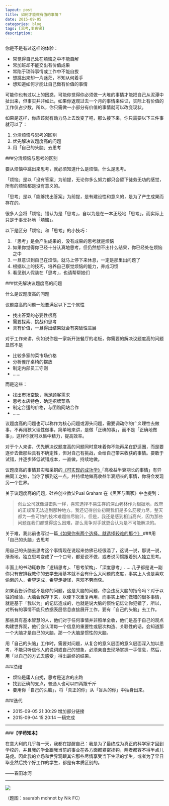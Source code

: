 ```yaml
---
layout: post
title: 如何才能做有值的事情？
date: 2015-09-05
categories: blog
tags: [思考,麦肯锡]
description: 
---
```




你是不是有过这样的体验：

- 常觉得自己处在烦恼之中不能自解
- 常加班却不能交出有价值成果
- 常陷于琐碎事情或工作中不能自拔
- 想跳出来却一片迷茫，不知从何着手
- 想知道如何才能让自己做有价值的事情

可能你也有过以上的困惑，可能你觉得你必须做一大堆的事情才能把自己从泥潭中扯出来，但事实并非如此，如果你返观过去一个月的事情来佐证，实际上有价值的工作仅占少数，所以，你只需做一小部分有价值的事情就可以改变现状。

如果是这样，你应该就有动力马上去改变了吧，那么接下来，你只需要以下三件事就可以了：

1. 分清烦恼与思考的区别
2. 优先解决议题度高的问题
3. 用「自己的头脑」去思考

###分清烦恼与思考的区别

要从烦恼中跳出来思考，就必须知道什么是烦恼，什么是思考。

「烦恼」是以「没有答案」为前提，无论你多么努力都只会留下徒劳无功的感觉，所有的烦恼都是没有意义的。

「思考」是以「能够找出答案」为前提，是有建设性和意义的，是为了产生成果而存在的。

很多人会将「烦恼」错认为是「思考」，自以为是在一本正经地「思考」，而实际上只是于事无补地「烦恼」。

以下是区分「烦恼」和「思考」的小技巧：

1. 「思考」是会产生成果的，没有成果的思考就是烦恼
2. 如果你觉得你已经十分认真地思考，但仍然想不出什么结果，你已经处在烦恼之中
3. 一旦意识到自己在烦恼，就马上停下来休息，一定是那里出问题了   
4. 根据以上的技巧，培养自己察觉烦恼的能力，养成习惯
5. 看见别人假装在「思考」，也请帮帮她们


###优先解决议题度高的问题

什么是议题度高的问题

议题度高的问题一般要满足以下三个属性

- 找出答案的必要性很高
- 需要探索、挑战和思考
- 具有价值，一旦得出结果就会有突破性进展


对于工作来讲，例如说你是一家新开张餐厅的老板，你需要的解决议题度高的问题显然不是

- 比较多家的菜市场价格
- 分析餐厅桌椅的摆放
- 制定内部员工守则
- ……

而是这些：

- 找出市场空缺，满足顾客需求
- 思考本店特色，确定招牌菜品
- 制定合适的价格，与团购网站合作
- ……

议题度高的问题也可以称作为核心问题或源头问题，需要调动你的广义理性去做事，不再用狭义理性做事，简单地来讲，是做「正确的事」，而不是「正确地做事」，这样你就可以集中精力，提高效率。

对于个人来讲，优先解决议题度高的问题同时意味着你不能再呆在舒适圈，而是要逐步去做那些具有不确定性，但对自己有挑战，会给自己带来收获的事情。要敢于试错，并逐步降低试错成本，一直做，持续地做。

议题度高的事情其实和采铜的[《可实现的成功学》](http://daily.zhihu.com/story/2224051)「高收益半衰期长的事情」有异曲同工之妙，当你了解到这一点，并持续地做高收益半衰期长的事情，你将会发现另一个世界。

关于议题度高的问题，硅谷创业教父Pual Graham 在《黑客与画家》中也提到：

>创业公司就像游击队一样，喜欢选择不易生存的深山老林作为根据地，政府的正规军无法追到那种地方。我还记得创业初期我们是多么筋疲力尽，整天都为一些可怕的技术难题绞尽脑汁。但是，我还是感到相当高兴，因为那些问题连我们都觉得这么困难，那么竞争对手就更会认为是不可能解决的。

关于难，我此前也写过一篇[《如果你有两个选择，就选择较难的那个》
](http://cnfeat.com/blog/2014/10/14/two-choices/)
###用「自己的头脑」去思考

用自己的头脑去思考这个事情现在说起来仿佛已经很滥了，这说一说，那说一说，渐渐地，独立思考变成了一个口号，都爱说不做，或者说习惯跟着别人独立思考。

市面上的书动辄教你「逻辑思考」、「思考架构」、「深度思考」……几乎都是说一副你只有安排我教你的去学去用基本就不会有什么大问题的态度，事实上人也是喜欢偷懒的人，希望速成，希望走捷径，喜欢不劳而获。

如果我告诉你这不是你的问题，这是大脑的问题，你会违反大脑的指令吗？对于以往的经验，大脑会保存下来，以便下次重复再用，而事实上我们做错的很多事情，就是基于「我以为」的记忆造成的，也就是说大脑的惯性记忆让你犯错了，所以，对所有的事情不能只依据表层信息直接展开工作，要有「自己的头脑」去工作。

那些具有基本智慧的人，他们对于任何事情并非照单全收，他们是基于自己的观点构建世界观，他们会认清每一个信息的重要性或层次构造、关联性的话，会知道那一个大脑才是自己的大脑，那一个大脑是惯性的大脑。

用「自己的头脑」工作时，需要对问题，从复合的意义层面的意义层面深入加以思考，不能只听信他人的说词或自己的想象，必须亲自去现场掌握一手信息，然后，用「以自己的方式去感受」得出最终的结果。

###总结

- 烦恼是庸人自扰，思考是迷宫的出路
- 找到正确的支点，普通人也可以四两拨千斤
- 要用你「自己的头脑」，将「真正的你」从「盲从的你」中抽身出来。


###迭代

- 2015-09-05 21:30:29 增加部分链接
- 2015-09-04 15:20:14 一稿完成

---

###**【学苟知本】**


在意大利的几乎每一天，我都在提醒自己：我是为了最终成为真正的科学家才回到学校的，并且我的学业跟我当前的事业在各方面都紧密挂钩，两者都容不得半点儿马虎。因此我的立场和世界观跟其它那些尽情享受当下生活的学生，或者为了早日毕业然后找个好工作的学生，都是有本质区别的。

——春田冰河



----




![](http://7d9mjz.com1.z0.glb.clouddn.com/20150905-215606.jpg)


（题图：saurabh mohnot by Nik FC）

 

